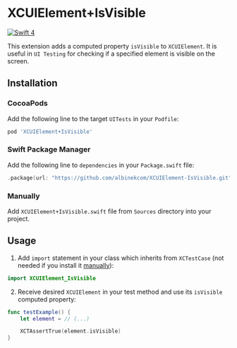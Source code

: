 # XCUIElement+IsVisible

[![Swift 4](https://img.shields.io/badge/Swift-4-orange.svg)](https://swift.org)

This extension adds a computed property `isVisible` to `XCUIElement`. It is useful in `UI Testing` for checking if a specified element is visible on the screen.


## Installation


### CocoaPods

Add the following line to the target `UITests` in your `Podfile`:

``` Ruby
pod 'XCUIElement+IsVisible'
```

### Swift Package Manager

Add the following line to `dependencies` in your `Package.swift` file:

``` Swift
.package(url: "https://github.com/albinekcom/XCUIElement-IsVisible.git", from: "0.0.1")
```

### Manually

Add `XCUIElement+IsVisible.swift` file from `Sources` directory into your project.


## Usage
1. Add `import` statement in your class which inherits from `XCTestCase` (not needed if you install it [manually](#manually)):
  ``` Swift
  import XCUIElement_IsVisible
  ```
2. Receive desired `XCUIElement` in your test method and use its `isVisible` computed property:
  ``` Swift
  func testExample() {
      let element = // (...)

      XCTAssertTrue(element.isVisible)
  }
  ```
